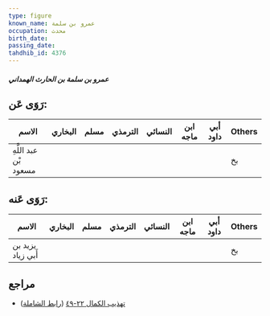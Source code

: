 ```yaml
---
type: figure
known_name: عمرو بن سلمة
occupation: محدث
birth_date:
passing_date:
tahdhib_id: 4376
---
```

##### عمرو بن سلمة بن الحارث الهمداني

## رَوَى عَن:
| الاسم                 | البخاري | مسلم | الترمذي | النسائي | ابن ماجه | أبي داود | Others |
| --------------------- | ------- | ---- | ------- | ------- | -------- | -------- | ------ |
| عبد اللَّهِ بْن مسعود |         |      |         |         |          |          | بخ     |
## رَوَى عَنه:
| الاسم             | البخاري | مسلم | الترمذي | النسائي | ابن ماجه | أبي داود | Others |
| ----------------- | ------- | ---- | ------- | ------- | -------- | -------- | ------ |
| يزيد بن أَبي زياد |         |      |         |         |          |          | بخ     |
## مراجع
- [تهذيب الكمال ٢٢-٤٩](obsidian://open?vault=Tahdhib-al-Kamal&file=Figures/٤٣٧٦-عمرو%20بن%20سلمة%20بن%20الحارث%20الهمداني) ([رابط الشاملة](https://shamela.ws/book/3722/11302))